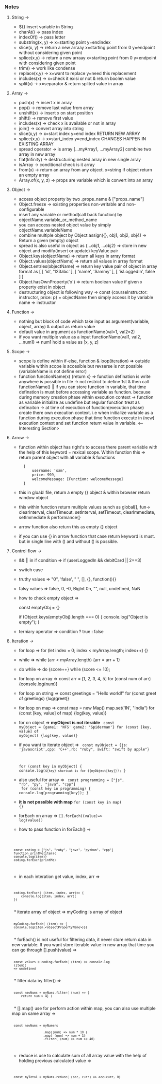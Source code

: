 ### Notes
1. String -> 
    * ${} insert variable in String
    * charAt() -> pass index
    * indexOf() -> pass letter
    * substring(x, y) -> x=starting point y=endindex
    * slice(x, y) -> return a new arraay x=starting point from 0 y=endpoint without considering given point
    * splice(x,y) -> return a new arraay x=starting point from 0 y=endpoint with considering given point
    * trim() -> work like condense
    * replace(x,y) -> x=want to replace y=need this replacement
    * includes(x) -> x=check it exisi or not & return boolen value
    * split(x) -> x=separator & return splited value in array

2. Array -> 
    * push(x) -> insert x in array
    * pop() -> remove last value from array
    * unshift(x) -> insert x on start position
    * shift() -> remove first value
    * includes(x) -> check x is available or not in array
    * join() -> convert array into string
    * slice(x,y) -> x=start index y=end index RETURN NEW ARRAY
    * splice(x,y) -> x=start_index y=end_index CHANGES HAPPEN IN EXISTING ARRAY
    * spread operator -> is array [...myArray1, ...myArray2] combine two array in new array
    * flat(Infinity) -> destructuring nested array in new single array
    * isArray -> conditional check is it array
    * from(x) -> return an array from any object. x=string if object return an empty array 
    * Array.of(x, y, z) -> props are variable which is convert into an array 

3. Object ->
    * access object property by two .props_name & ["props_name"]
    * Object.freeze -> existing properties non-writable and non-configurable
    * insert any variable or method(call back function) by objectName.variable_or_method_name
    * you can access nested object value by simply objectName.variableName
    * combine multiple object by Object.assign({}, obj1, obj2, obj4) => Return a given (empty) object
    * spread is also useful in object as {...obj1, ...obj2} => store in new object and modify(insert or update) keyValue pair
    * Object.keys(objectName) => return all keys in array format
    * Object.values(objectName) => return all values in array format
    * Object.entries(objectName) => return key value pair of object in array format as [ [ 'id', '123abc' ], [ 'name', 'Sammy' ], [ 'isLoggedIn', false ] ]
    * Object.hasOwnProperty('x') => return boolean value if given x property exist in object
    * destructuring object is following way => const {courseInstructor: instructor, price: p} = objectName then simply access it by variable name => instructor

4. Function ->
    * nothing but block of code which take input as argument(variable, object, array) & output as return value
    * default value in argument as functionName(val=1, val2=2)
    * if you want multiple value as a input functionName(val1, val2, ...num1) => num1 hold a value as [x, y, z]

5. Scope ->
    * scope is define within if-else, function & loop(iteration) => outside variable within scope is accesible but revserse is not possible (variableName is not define error)
    *  function functionName(x) {return x} => function defination is write anywhere is possible in file -> not restrict to define 1st & then call functionName() || if you can store function in variable, that time defination is must before accessing variable as function. because during memory creation phase within execution context -> function as variable initialize as undefine but regular function treat as definaiton -> at time of execution of function(execution phase) create there own execution context. i.e  when initialize variable as a function during execution phase that time function execute in (new) execution context and set function return value in variable.  <--Interesting Section>

6. Arrow -> 
    * function within object has right's to access there parent variable with the help of this keyword = rexical scope. Within function this => return parent object with all variable & functions

            {
                username: 'sam',
                price: 999,
                welcomeMessage: [Function: welcomeMessage]
            }

    * this in gloabl file, return a empty {} object & within browser return window object
    * this within function return multiple values sunch as global[], fun-> clearInterval, clearTimeout, setInterval, setTimeout, clearImmediate, setImmediate & performance{}
    * arrow function also return this as empty {} object
    * if you can use {} in arrow function that case return keyword is must. but in single line with () and without () is possible.
7. Control flow ->
    * && || in if condition => if (userLoggedIn && debitCard || 2==3) 
    * switch case 
    * truthy values => "0", 'false', " ", [], {}, function(){}
    * falsy values => false, 0, -0, BigInt 0n, "", null, undefined, NaN
    * how to check empty object => 

        const emptyObj = {}

        if (Object.keys(emptyObj).length === 0) {
            console.log("Object is empty");
        }
    * terniary operator => condition ? true : false
8. Iteration ->
    * for loop => for (let index = 0; index < myArray.length; index++) {}
    * while => while (arr < myArray.length) {arr = arr + 1}
    * do while => do {score++} while (score <= 10);

    * for loop on array => const arr = [1, 2, 3, 4, 5]
        for (const num of arr) {console.log(num)}
    * for loop on string => const greetings = "Hello world!"
        for (const greet of greetings) {log(greet)}
    * for loop on map => const map = new Map()
        map.set('IN', "India") 
        for (const [key, value] of map) {log(key, value)}
    * for on object => <b> myObject is not iterable</b>
        <code>
        const myObject = {game1: 'NFS'    game2: 'Spiderman'}
        for (const [key, value] of myObject) {log(key, value)}</code>
    * if you want to iterate object => 
        <code>
        const myObject = {js: 'javascript',cpp: 'C++',rb: "ruby", swift: "swift by apple"}

        for (const key in myObject) {
            console.log(`${key} shortcut is for ${myObject[key]}`);
        }
        </code>
    * also useful for array =>
        <code>
            const programming = ["js", "rb", "py", "java", "cpp"] <br>
            for (const key in programming) {
                console.log(programming[key]);
            }
        </code>
    * <b>it is not possible with map</b> <code>for (const key in map) {}</code>
    * forEach on array => <code>[].forEach((value)=> log(value))</code>
    * how to pass function in forEach() => 
    <code>

        const coding = ["js", "ruby", "java", "python", "cpp"]
        function printMe(item){
        console.log(item)}
        coding.forEach(printMe) 
    </code>

    * in each interation get value, index, arr => 
    <code>

        coding.forEach( (item, index, arr)=> {
            console.log(item, index, arr);
        })
    </code>
    * iterate array of object => myCoding is array of object
    <code>

        myCoding.forEach( (item) => {
        console.log(item.<objectPropertyName>)})
    </code> 
    * forEach() is not useful for filtering data, it never store return data in new variable. If you want store iterable value in new array that time you can go through [].push(value) =>
    <code>
    
        const values = coding.forEach( (item) => console.log
        (item))
        => undefined
    </code>
    * filter data by filter() =>
    <code>

        const newNums = myNums.filter( (num) => {
            return num > 4} )
    </code>
    * [].map() use for perform action within map, you can also use multiple map on same array => 
    <code>

        const newNums = myNumers
        
                        .map((num) => num * 10 )
                        .map( (num) => num + 1)
                        .filter( (num) => num >= 40)
    </code>

    * reduce is use to calculate sum of all array value with the help of holding previous calculated value => 
    <code>

        const myTotal = myNums.reduce( (acc, curr) => acc+curr, 0)
    </code>
